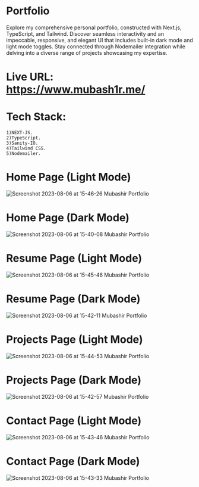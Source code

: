# Portfolio

Explore my comprehensive personal portfolio, constructed with Next.js, TypeScript, and Tailwind. Discover seamless interactivity and an impeccable, responsive, and elegant UI that includes built-in dark mode and light mode toggles. Stay connected through Nodemailer integration while delving into a diverse range of projects showcasing my expertise.

# Live URL: https://www.mubash1r.me/

# Tech Stack:

    1)NEXT-JS.
    2)TypeScript.
    3)Sanity-IO.
    4)Tailwind CSS.
    5)Nodemailer.
   
# Home Page (Light Mode)

![Screenshot 2023-08-06 at 15-46-26 Mubashir Portfolio](https://github.com/mubashir05-beep/PORTFOLIO/assets/100374421/c070733e-5ad7-44b6-82b7-e2b0e96fd3f5)


# Home Page (Dark Mode)

![Screenshot 2023-08-06 at 15-40-08 Mubashir Portfolio](https://github.com/mubashir05-beep/PORTFOLIO/assets/100374421/10bac606-f971-4c2b-91ed-b5da6030ccf9)

# Resume Page (Light Mode)

![Screenshot 2023-08-06 at 15-45-46 Mubashir Portfolio](https://github.com/mubashir05-beep/PORTFOLIO/assets/100374421/5ec1fd1a-24e4-4e6a-a725-26bcced1f79a)

# Resume Page (Dark Mode)

![Screenshot 2023-08-06 at 15-42-11 Mubashir Portfolio](https://github.com/mubashir05-beep/PORTFOLIO/assets/100374421/49832720-4724-4e02-ac1f-c274020b1500)

# Projects Page (Light Mode)

![Screenshot 2023-08-06 at 15-44-53 Mubashir Portfolio](https://github.com/mubashir05-beep/PORTFOLIO/assets/100374421/2593de00-1978-4144-85ee-3c1f3ba3b56d)


# Projects Page (Dark Mode)

![Screenshot 2023-08-06 at 15-42-57 Mubashir Portfolio](https://github.com/mubashir05-beep/PORTFOLIO/assets/100374421/1d2a1bba-6475-471b-9a9e-fe001e952290)

# Contact Page (Light Mode)

 ![Screenshot 2023-08-06 at 15-43-46 Mubashir Portfolio](https://github.com/mubashir05-beep/PORTFOLIO/assets/100374421/7c2da077-d55b-48c6-9a49-32412f9d25e6)


# Contact Page (Dark Mode)

![Screenshot 2023-08-06 at 15-43-33 Mubashir Portfolio](https://github.com/mubashir05-beep/PORTFOLIO/assets/100374421/a422f880-7673-4434-9f01-df900960f211)
